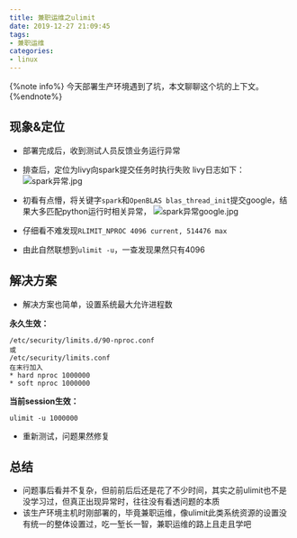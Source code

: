 ```yaml
---
title: 兼职运维之ulimit
date: 2019-12-27 21:09:45
tags:
- 兼职运维
categories:
- linux
---
```



{%note info%}
今天部署生产环境遇到了坑，本文聊聊这个坑的上下文。
{%endnote%}
<!--more-->

## 现象&定位
- 部署完成后，收到测试人员反馈业务运行异常
- 排查后，定位为livy向spark提交任务时执行失败
livy日志如下：
![spark异常.jpg](https://i.loli.net/2019/12/27/tVroEwZsClS9b54.jpg)

- 初看有点懵，将关键字`spark`和`OpenBLAS blas_thread_init`提交google，结果大多匹配python运行时相关异常，
![spark异常google.jpg](https://i.loli.net/2019/12/27/4rdolfctzh18ZCE.jpg)

- 仔细看不难发现`RLIMIT_NPROC 4096 current, 514476 max`
- 由此自然联想到`ulimit -u`，一查发现果然只有4096

## 解决方案
- 解决方案也简单，设置系统最大允许进程数

**永久生效：**

```
/etc/security/limits.d/90-nproc.conf
或
/etc/security/limits.conf
在末行加入
* hard nproc 1000000
* soft nproc 1000000

```
**当前session生效：**

```
ulimit -u 1000000
```
- 重新测试，问题果然修复


## 总结
- 问题事后看并不复杂，但前前后后还是花了不少时间，其实之前ulimit也不是没学习过，但真正出现异常时，往往没有看透问题的本质
- 该生产环境主机时刚部署的，毕竟兼职运维，像ulimit此类系统资源的设置没有统一的整体设置过，吃一堑长一智，兼职运维的路上且走且学吧
